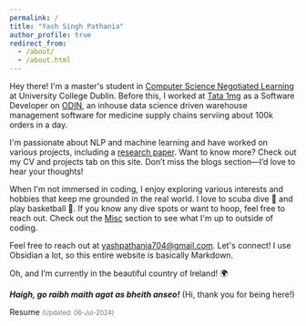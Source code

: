 ```yaml
---
permalink: /
title: "Yash Singh Pathania"
author_profile: true
redirect_from: 
  - /about/
  - /about.html
---
```


Hey there! I'm a master's student in [Computer Science Negotiated Learning](https://hub.ucd.ie/usis/!W_HU_MENU.P_PUBLISH?p_tag=PROG&MAJR=T150) at University College Dublin. Before this, I worked at [Tata 1mg](https://www.1mg.com/aboutUs?wpsrc=Google+Organic+Search) as a Software Developer on [ODIN](https://odin.1mg.com/login), an inhouse  data science driven warehouse management software for medicine supply chains serviing about 100k orders in a day.

I'm passionate about NLP and machine learning and have worked on various projects, including a [research paper](https://www.techscience.com/cmc/v70n3/44965). Want to know more? Check out my CV and projects tab on this site. Don’t miss the blogs section—I’d love to hear your thoughts!

When I'm not immersed in coding, I enjoy exploring various interests and hobbies that keep me grounded in the real world. I love to scuba dive 🤿 and play basketball 🏀. If you know any dive spots or want to hoop, feel free to reach out. Check out the [Misc](./misc) section to see what I'm up to outside of coding.

Feel free to reach out at [yashpathania704@gmail.com](mailto:yashpathania704@gmail.com). Let's connect! I use Obsidian a lot, so this entire website is basically Markdown.

Oh, and I’m currently in the beautiful country of Ireland! 🌍

***Haigh, go raibh maith agat as bheith anseo!*** (Hi, thank you for being here!)

<a href="files/Yash_Singh_Pathania.pdf" style="text-decoration: none;">Resume</a> <span style="font-size: 0.8em; opacity: 0.6;">(Updated: 06-Jul-2024)</span>
